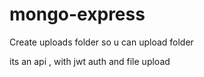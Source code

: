 # mongo-express
Create uploads folder so u can upload folder 

its an api , with jwt auth and file upload 

